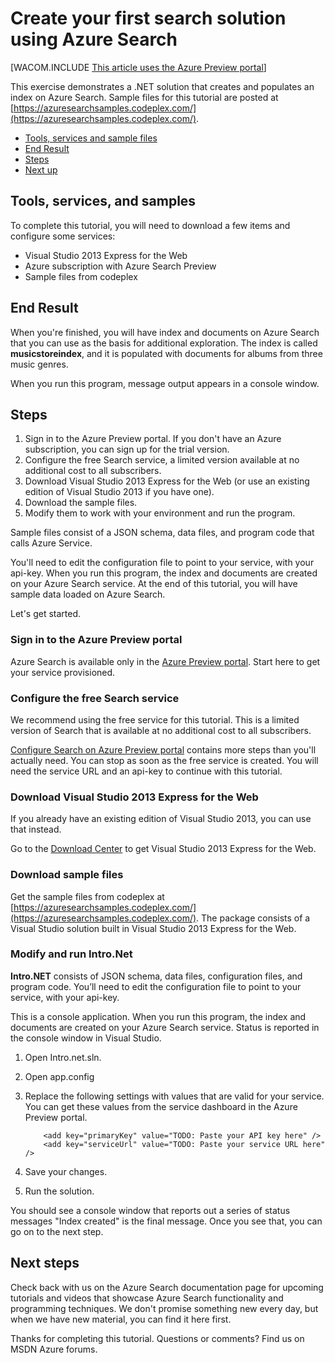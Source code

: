 <properties title="Create your first search solution using Azure Search" pageTitle="Create your first search solution using Azure Search" description="Create your first search solution using Azure Search" metaKeywords="" services="" solutions="" documentationCenter="" authors="heidist" videoId="" scriptId="" />

# Create your first search solution using Azure Search

[WACOM.INCLUDE [This article uses the Azure Preview portal](../includes/preview-portal-note.md)]

This exercise demonstrates a .NET solution that creates and populates an index on Azure Search. Sample files for this tutorial are posted at [https://azuresearchsamples.codeplex.com/](https://azuresearchsamples.codeplex.com/).

<!--Table of contents for topic, the words in brackets must match the heading wording exactly-->

+ [Tools, services and sample files](#sub-1)
+ [End Result](#sub-2)
+ [Steps](#sub-3)
+ [Next up](#next-steps)

<h2 id="sub-1">Tools, services, and samples</h2>

To complete this tutorial, you will need to download a few items and configure some services:

+	Visual Studio 2013 Express for the Web
+	Azure subscription with Azure Search Preview
+	Sample files from codeplex


<h2 id="sub-2">End Result</h2>

When you're finished, you will have index and documents on Azure Search that you can use as the basis for additional exploration. The index is called **musicstoreindex**, and it is populated with documents for albums from three music genres.

When you run this program, message output appears in a console window.


<h2 id="sub-3">Steps</h2>

1.	Sign in to the Azure Preview portal. If you don't have an Azure subscription, you can sign up for the trial version.
2.	Configure the free Search service, a limited version available at no additional cost to all subscribers.
3.	Download Visual Studio 2013 Express for the Web (or use an existing edition of Visual Studio 2013 if you have one). 
4.	Download the sample files. 
5.	Modify them to work with your environment and run the program. 

Sample files consist of a JSON schema, data files, and program code that calls Azure Service. 

You'll need to edit the configuration file to point to your service, with your api-key. When you run this program, the index and documents are created on your Azure Search service. At the end of this tutorial, you will have sample data loaded on Azure Search. 

Let's get started.

<h3>Sign in to the Azure Preview portal</h3>

Azure Search is available only in the [Azure Preview portal](https://portal.azure.com). Start here to get your service provisioned.

<h3>Configure the free Search service</h3>

We recommend using the free service for this tutorial. This is a limited version of Search that is available at no additional cost to all subscribers. 

[Configure Search on Azure Preview portal](../search-configure/) contains more steps than you'll actually need. You can stop as soon as the free service is created. You will need the service URL and an api-key to continue with this tutorial.

<h3>Download Visual Studio 2013 Express for the Web</h3>

If you already have an existing edition of Visual Studio 2013, you can use that instead. 

Go to the [Download Center](http://www.microsoft.com/en-us/download/details.aspx?id=40747) to get Visual Studio 2013 Express for the Web.

<h3>Download sample files</h3>

Get the sample files from codeplex at [https://azuresearchsamples.codeplex.com/](https://azuresearchsamples.codeplex.com/). The package consists of a Visual Studio solution built in Visual Studio 2013 Express for the Web. 

<h3>Modify and run Intro.Net</h3>

**Intro.NET** consists of JSON schema, data files, configuration files, and program code. You’ll need to edit the configuration file to point to your service, with your api-key. 

This is a console application. When you run this program, the index and documents are created on your Azure Search service. Status is reported in the console window in Visual Studio.

1.	Open Intro.net.sln.
2.	Open app.config
3.	Replace the following settings with values that are valid for your service. You can get these values from the service dashboard in the Azure Preview portal.

            <add key="primaryKey" value="TODO: Paste your API key here" />
            <add key="serviceUrl" value="TODO: Paste your service URL here" />

4.	Save your changes.
5.	Run the solution.

You should see a console window that reports out a series of status messages
 "Index created" is the final message. Once you see that, you can go on to the next step.


<h2 id="next-steps">Next steps</h2>

Check back with us on the Azure Search documentation page for upcoming tutorials and videos that showcase Azure Search functionality and programming techniques. We don't promise something new every day, but when we have new material, you can find it here first. 

Thanks for completing this tutorial. Questions or comments? Find us on MSDN Azure forums.


<!--Anchors-->
[Tools, services and sample files]: #sub-1
[End Result]: #sub-2
[Steps]: #sub-3
[Next up]: #next-steps

<!--Image references-->


<!--Link references-->
[Manage your search solution in Microsoft Azure]: ../search-manage/
[Azure Search development workflow]: ../search-workflow/
[Configure Search in Azure Preview portal]: ../search-configure
